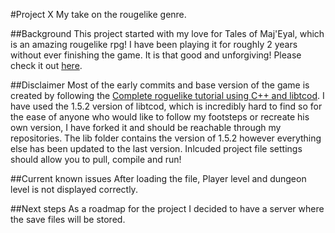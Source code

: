 #Project X
My take on the rougelike genre.

##Background
This project started with my love for Tales of Maj'Eyal, which is an amazing rougelike rpg! I have been playing it for roughly 2 years without ever finishing the game. It is that good and unforgiving! Please check it out [here](http://te4.org/).

##Disclaimer
Most of the early commits and base version of the game is created by following the [Complete roguelike tutorial using C++ and libtcod](http://www.roguebasin.com/index.php?title=Complete_roguelike_tutorial_using_C%2B%2B_and_libtcod_-_part_1:_setting_up). I have used the 1.5.2 version of libtcod, which is incredibly hard to find so for the ease of anyone who would like to follow my footsteps or recreate his own version, I have forked it and should be reachable through my repositories. The lib folder contains the version of 1.5.2 however everything else has been updated to the last version. Inlcuded project file settings should allow you to pull, compile and run!

##Current known issues
After loading the file, Player level and dungeon level is not displayed correctly.

##Next steps
As a roadmap for the project I decided to have a server where the save files will be stored.